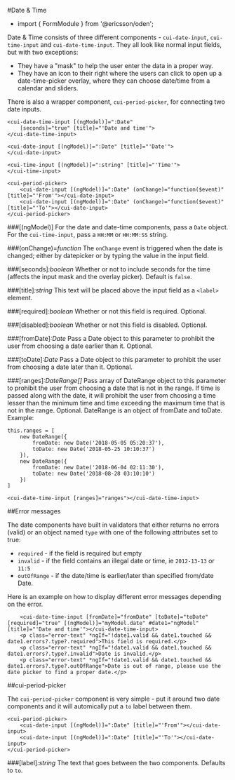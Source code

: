 [//]: # (title: Date & Time)
[//]: # (category: Form elements)
[//]: # (icon: fa-check-square-o)

#Date & Time
* import { FormModule } from '@ericsson/oden';

Date & Time consists of three different components - `cui-date-input`, `cui-time-input` and `cui-date-time-input`. They all look like normal input fields, but with two exceptions:
* They have a "mask" to help the user enter the data in a proper way.
* They have an icon to their right where the users can click to open up a date-time-picker overlay, where they can choose date/time from a calendar and sliders.

There is also a wrapper component, `cui-period-picker`, for connecting two date inputs. 

```
<cui-date-time-input [(ngModel)]=":Date" 
    [seconds]="true" [title]="'Date and time'">
</cui-date-time-input>

<cui-date-input [(ngModel)]=":Date" [title]="'Date'">
</cui-date-input>

<cui-time-input [(ngModel)]=":string" [title]="'Time'">
</cui-time-input>

<cui-period-picker>
    <cui-date-input [(ngModel)]=":Date" (onChange)="function($event)" [title]="'From'"></cui-date-input>
    <cui-date-input [(ngModel)]=":Date" (onChange)="function($event)" [title]="'To'"></cui-date-input>
</cui-period-picker>
```

###[(ngModel)]
For the date and date-time components, pass a `Date` object. For the `cui-time-input`, pass a `HH:MM` or `HH:MM:SS` string.

###(onChange)=_function_
The `onChange` event is triggered when the date is changed; either by datepicker or by typing the value in the input field.

###[seconds]_:boolean_
Whether or not to include seconds for the time (affects the input mask and the overlay picker). Default is `false`.

###[title]_:string_
This text will be placed above the input field as a `<label>` element.

###[required]_:boolean_
Whether or not this field is required. Optional.

###[disabled]_:boolean_
Whether or not this field is disabled. Optional.

###[fromDate]_:Date_
Pass a Date object to this parameter to prohibit the user from choosing a date earlier than it. Optional.

###[toDate]_:Date_
Pass a Date object to this parameter to prohibit the user from choosing a date later than it. Optional.

###[ranges]_:DateRange[]_
Pass array of DateRange object to this parameter to prohibit the user from choosing a date that is not in the range. If time is passed along with the date, it will prohibit the user from choosing a time lesser than the minimum time and time exceeding the maximum time that is not in the range. Optional. 
DateRange is an object of fromDate and toDate. Example:

```
this.ranges = [
    new DateRange({
        fromDate: new Date('2018-05-05 05:20:37'),
        toDate: new Date('2018-05-25 10:10:37')
    }),
    new DateRange({
        fromDate: new Date('2018-06-04 02:11:30'),
        toDate: new Date('2018-08-28 03:10:10')
    })
]
```

```
<cui-date-time-input [ranges]="ranges"></cui-date-time-input>
```

##Error messages

The date components have built in validators that either returns no errors (valid) or an object named `type` with one of the following attributes set to true: 

* `required` - if the field is required but empty
* `invalid` - if the field contains an illegal date or time, ie `2012-13-13` or `11:5`
* `outOfRange` - if the date/time is earlier/later than specified from/date Date.

Here is an example on how to display different error messages depending on the error.

```
    <cui-date-time-input [fromDate]="fromDate" [toDate]="toDate" [required]="true" [(ngModel)]="myModel.date" #date1="ngModel"  [title]="'Date and time'"></cui-date-time-input>
    <p class="error-text" *ngIf="!date1.valid && date1.touched && date1.errors?.type?.required">This field is required.</p>
    <p class="error-text" *ngIf="!date1.valid && date1.touched && date1.errors?.type?.invalid">Date is invalid.</p>
    <p class="error-text" *ngIf="!date1.valid && date1.touched && date1.errors?.type?.outOfRange">Date is out of range, please use the date picker to find a proper date.</p>
```

##cui-period-picker

The `cui-period-picker` component is very simple - put it around two date components and it will automically put a `to` label between them.

```
<cui-period-picker>
    <cui-date-input [(ngModel)]=":Date" [title]="'From'"></cui-date-input>
    <cui-date-input [(ngModel)]=":Date" [title]="'To'"></cui-date-input>
</cui-period-picker>
```

###[label]_:string_
The text that goes between the two components. Defaults to `to`.


